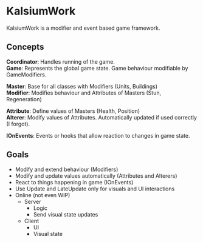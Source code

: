 # KalsiumWork

KalsiumWork is a modifier and event based game framework.

## Concepts

**Coordinator**: Handles running of the game.  
**Game**: Represents the global game state. Game behaviour modifiable by GameModifiers.  

**Master**: Base for all classes with Modifiers (Units, Buildings)  
**Modifier**: Modifies behaviour and Attributes of Masters (Stun, Regeneration)  

**Attribute**: Define values of Masters (Health, Position)  
**Alterer**: Modify values of Attributes. Automatically updated if used correctly (I forgot).  

**IOnEvents**: Events or hooks that allow reaction to changes in game state.  


## Goals

- Modify and extend behaviour (Modifiers)
- Modify and update values automatically (Attributes and Alterers)
- React to things happening in game (IOnEvents)
- Use Update and LateUpdate only for visuals and UI interactions
- Online (not even WIP)
    - Server
        - Logic
        - Send visual state updates
    - Client
        - UI
        - Visual state